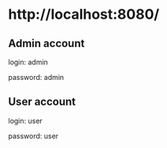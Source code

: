 # http://localhost:8080/

## Admin account

login: admin

password: admin

## User account

login: user

password: user
